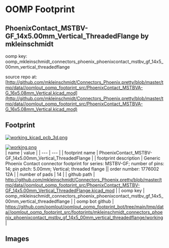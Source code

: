 # OOMP Footprint  
## PhoenixContact_MSTBV-GF_14x5.00mm_Vertical_ThreadedFlange  by mkleinschmidt  
  
oomp key: oomp_mkleinschmidt_connectors_phoenix_phoenixcontact_mstbv_gf_14x5_00mm_vertical_threadedflange  
  
source repo at: [http://github.com/mkleinschmidt/Connectors_Phoenix.pretty/blob/master/tmp/data//oomlout_oomp_footprint_src/PhoenixContact_MSTBVA-G_16x5.08mm_Vertical.kicad_mod](http://github.com/mkleinschmidt/Connectors_Phoenix.pretty/blob/master/tmp/data//oomlout_oomp_footprint_src/PhoenixContact_MSTBVA-G_16x5.08mm_Vertical.kicad_mod)  
## Footprint  
  
[![working_kicad_pcb_3d.png](working_kicad_pcb_3d_600.png)](working_kicad_pcb_3d.png)  
  
[![working.png](working_600.png)](working.png)  
| name | value | 
| --- | --- | 
| footprint name | PhoenixContact_MSTBV-GF_14x5.00mm_Vertical_ThreadedFlange | 
| footprint description | Generic Phoenix Contact connector footprint for series: MSTBV-GF; number of pins: 14; pin pitch: 5.00mm; Vertical; threaded flange || order number: 1776002 12A | 
| number of pads | 14 | 
| github path | http://github.com/mkleinschmidt/Connectors_Phoenix.pretty/blob/master/tmp/data//oomlout_oomp_footprint_src/PhoenixContact_MSTBV-GF_14x5.00mm_Vertical_ThreadedFlange.kicad_mod | 
| oomp key | oomp_mkleinschmidt_connectors_phoenix_phoenixcontact_mstbv_gf_14x5_00mm_vertical_threadedflange | 
| oomp bot github | https://github.com/oomlout/oomlout_oomp_footprint_bot/tree/main/tmp/data//oomlout_oomp_footprint_src/footprints/mkleinschmidt_connectors_phoenix_phoenixcontact_mstbv_gf_14x5_00mm_vertical_threadedflange/working | 
## Images  

